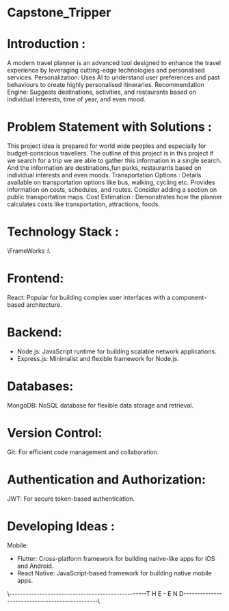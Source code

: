 # Capstone_Tripper

  <!-- Title: Intelligent Travel Planner: A Budget-Friendly City Tour. -->

# Introduction :

A modern travel planner is an advanced tool designed to enhance the travel experience by leveraging cutting-edge technologies and personalised services. 
Personalization: Uses AI to understand user preferences and past behaviours to create highly personalised itineraries.
Recommendation Engine: Suggests destinations, activities, and restaurants based on individual interests, time of year, and even mood.

# Problem Statement with Solutions :

This project idea is prepared for world wide peoples and especially for budget-conscious travellers.
The outline of this project is in this project if we search for a trip we are able to gather this information in a single search.
And the information are destinations,fun parks, restaurants based on individual interests and even moods.
Transportation Options :
Details available on transportation options like bus, walking, cycling etc.
Provides information on costs, schedules, and routes.
Consider adding a section on public transportation maps.
Cost Estimation :
Demonstrates how the planner calculates costs like transportation, attractions, foods.

<!-- An example of a sample budget for a 5-day trip.

Sample Budget Breakdown for a 5-Day Trip to Tokyo, Japan
Total Budget: $1500
Accommodation:
Hotel: 5 nights at $100 per night
Total: $500
Food:
Breakfast: $10 per day x 5 days = $50
Lunch: $15 per day x 5 days = $75
Dinner: $25 per day x 5 days = $125
Snacks and Drinks: $10 per day x 5 days = $50
Total: $300
Transportation:
Public Transportation: $10 per day x 5 days = $50
Airport Transfer: $30 each way = $60
Total: $110
Activities:
City Tour: $50
Museum Entry: $20
Theme Park: $80
Cultural Experience: $30
Other Attractions: $50
Total: $230
Miscellaneous:
Shopping/Souvenirs: $100
Tips: $20
Emergency Funds: $40
Total: $160
Contingency (10% of total budget):
Total: $150
You can save cost using this planner and you can save your time.
User Interface (UI) Design :
The user can feel friendly design and navigation.
Key features will be created on each update. -->

# Technology Stack :

\\FrameWorks :\\ 

# Frontend:
React: Popular for building complex user interfaces with a component-based architecture.
#  Backend:
* Node.js: JavaScript runtime for building scalable network applications.
* Express.js: Minimalist and flexible framework for Node.js.

#  Databases:
MongoDB: NoSQL database for flexible data storage and retrieval.
# Version Control:
Git: For efficient code management and collaboration.

# Authentication and Authorization:
JWT: For secure token-based authentication.

# Developing Ideas : 
Mobile:
 * Flutter: Cross-platform framework for building native-like apps for iOS and Android.
 * React Native: JavaScript-based framework for building native mobile apps.

\\--------------------------------------------------T H E - E N D-----------------------------------------------\\
